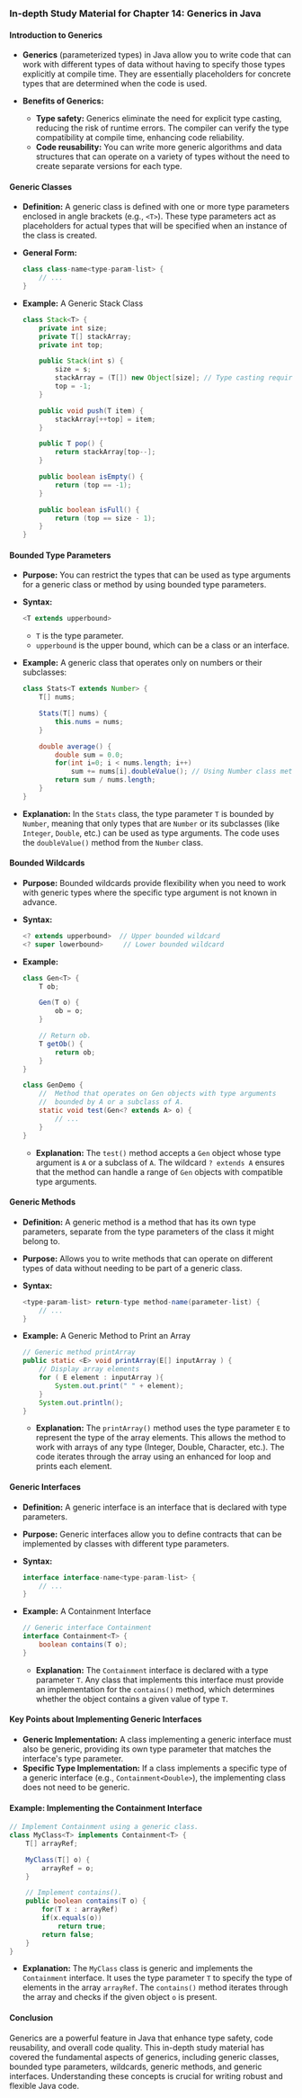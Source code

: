 ### In-depth Study Material for Chapter 14: Generics in Java

#### Introduction to Generics

- **Generics** (parameterized types) in Java allow you to write code that can work with different types of data without having to specify those types explicitly at compile time. They are essentially placeholders for concrete types that are determined when the code is used.
    
- **Benefits of Generics:**
    
    - **Type safety:** Generics eliminate the need for explicit type casting, reducing the risk of runtime errors. The compiler can verify the type compatibility at compile time, enhancing code reliability.
    - **Code reusability:** You can write more generic algorithms and data structures that can operate on a variety of types without the need to create separate versions for each type.

#### Generic Classes

- **Definition:** A generic class is defined with one or more type parameters enclosed in angle brackets (e.g., `<T>`). These type parameters act as placeholders for actual types that will be specified when an instance of the class is created.
    
- **General Form:**
    
    ```java
    class class-name<type-param-list> {
        // ...
    }
    ```
    
- **Example:** A Generic Stack Class
    
    ```java
    class Stack<T> {
        private int size;
        private T[] stackArray;
        private int top;
    
        public Stack(int s) {
            size = s;
            stackArray = (T[]) new Object[size]; // Type casting required
            top = -1;
        }
    
        public void push(T item) {
            stackArray[++top] = item;
        }
    
        public T pop() {
            return stackArray[top--];
        }
    
        public boolean isEmpty() {
            return (top == -1);
        }
    
        public boolean isFull() {
            return (top == size - 1);
        }
    }
    ```
    

#### Bounded Type Parameters

- **Purpose:** You can restrict the types that can be used as type arguments for a generic class or method by using bounded type parameters.
    
- **Syntax:**
    
    ```java
    <T extends upperbound>
    ```
    
    - `T` is the type parameter.
    - `upperbound` is the upper bound, which can be a class or an interface.
- **Example:** A generic class that operates only on numbers or their subclasses:
    
    ```java
    class Stats<T extends Number> {
        T[] nums;
    
        Stats(T[] nums) {
            this.nums = nums;
        }
    
        double average() {
            double sum = 0.0;
            for(int i=0; i < nums.length; i++)
                sum += nums[i].doubleValue(); // Using Number class methods
            return sum / nums.length;
        }
    }
    ```
    
- **Explanation:** In the `Stats` class, the type parameter `T` is bounded by `Number`, meaning that only types that are `Number` or its subclasses (like `Integer`, `Double`, etc.) can be used as type arguments. The code uses the `doubleValue()` method from the `Number` class.
    

#### Bounded Wildcards

- **Purpose:** Bounded wildcards provide flexibility when you need to work with generic types where the specific type argument is not known in advance.
    
- **Syntax:**
    
    ```java
    <? extends upperbound>  // Upper bounded wildcard
    <? super lowerbound>     // Lower bounded wildcard
    ```
    
- **Example:**
    
    ```java
    class Gen<T> {
        T ob;
    
        Gen(T o) {
            ob = o;
        }
    
        // Return ob.
        T getOb() {
            return ob;
        }
    }
    
    class GenDemo {
        //  Method that operates on Gen objects with type arguments
        //  bounded by A or a subclass of A.
        static void test(Gen<? extends A> o) {
            // ...
        }
    }
    ```
    
    - **Explanation:** The `test()` method accepts a `Gen` object whose type argument is `A` or a subclass of `A`. The wildcard `? extends A` ensures that the method can handle a range of `Gen` objects with compatible type arguments.

#### Generic Methods

- **Definition:** A generic method is a method that has its own type parameters, separate from the type parameters of the class it might belong to.
    
- **Purpose:** Allows you to write methods that can operate on different types of data without needing to be part of a generic class.
    
- **Syntax:**
    
    ```java
    <type-param-list> return-type method-name(parameter-list) {
        // ...
    }
    ```
    
- **Example:** A Generic Method to Print an Array
    
    ```java
    // Generic method printArray
    public static <E> void printArray(E[] inputArray ) {
        // Display array elements
        for ( E element : inputArray ){
            System.out.print(" " + element);
        }
        System.out.println();
    }
    ```
    
    - **Explanation:** The `printArray()` method uses the type parameter `E` to represent the type of the array elements. This allows the method to work with arrays of any type (Integer, Double, Character, etc.). The code iterates through the array using an enhanced for loop and prints each element.

#### Generic Interfaces

- **Definition:** A generic interface is an interface that is declared with type parameters.
    
- **Purpose:** Generic interfaces allow you to define contracts that can be implemented by classes with different type parameters.
    
- **Syntax:**
    
    ```java
    interface interface-name<type-param-list> {
        // ...
    }
    ```
    
- **Example:** A Containment Interface
    
    ```java
    // Generic interface Containment
    interface Containment<T> {
        boolean contains(T o);
    }
    ```
    
    - **Explanation:** The `Containment` interface is declared with a type parameter `T`. Any class that implements this interface must provide an implementation for the `contains()` method, which determines whether the object contains a given value of type `T`.

#### Key Points about Implementing Generic Interfaces

- **Generic Implementation:** A class implementing a generic interface must also be generic, providing its own type parameter that matches the interface's type parameter.
- **Specific Type Implementation:** If a class implements a specific type of a generic interface (e.g., `Containment<Double>`), the implementing class does not need to be generic.

#### Example: Implementing the Containment Interface

```java
// Implement Containment using a generic class.
class MyClass<T> implements Containment<T> {
    T[] arrayRef;

    MyClass(T[] o) {
        arrayRef = o;
    }

    // Implement contains().
    public boolean contains(T o) {
        for(T x : arrayRef)
        if(x.equals(o))
            return true;
        return false;
    }
}
```

- **Explanation:** The `MyClass` class is generic and implements the `Containment` interface. It uses the type parameter `T` to specify the type of elements in the array `arrayRef`. The `contains()` method iterates through the array and checks if the given object `o` is present.

#### Conclusion

Generics are a powerful feature in Java that enhance type safety, code reusability, and overall code quality. This in-depth study material has covered the fundamental aspects of generics, including generic classes, bounded type parameters, wildcards, generic methods, and generic interfaces. Understanding these concepts is crucial for writing robust and flexible Java code.